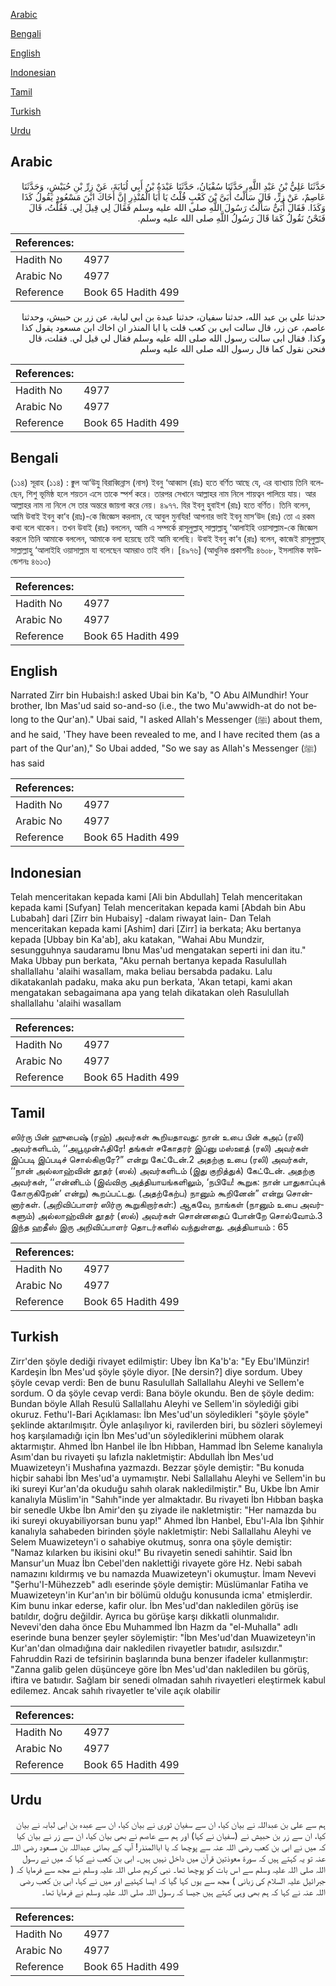 [Arabic](#arabic)

[Bengali](#bengali)

[English](#english)

[Indonesian](#indonesian)

[Tamil](#tamil)

[Turkish](#turkish)

[Urdu](#urdu)

## Arabic


<div dir="rtl" lang="ar" style={{fontSize:'larger',backgroundColor:'#f8f9fa',padding:20}}>
حَدَّثَنَا عَلِيُّ بْنُ عَبْدِ اللَّهِ، حَدَّثَنَا سُفْيَانُ، حَدَّثَنَا عَبْدَةُ بْنُ أَبِي لُبَابَةَ، عَنْ زِرِّ بْنِ حُبَيْشٍ، وَحَدَّثَنَا عَاصِمٌ، عَنْ زِرٍّ، قَالَ سَأَلْتُ أُبَىَّ بْنَ كَعْبٍ قُلْتُ يَا أَبَا الْمُنْذِرِ إِنَّ أَخَاكَ ابْنَ مَسْعُودٍ يَقُولُ كَذَا وَكَذَا‏.‏ فَقَالَ أُبَىٌّ سَأَلْتُ رَسُولَ اللَّهِ صلى الله عليه وسلم فَقَالَ لِي قِيلَ لِي‏.‏ فَقُلْتُ، قَالَ فَنَحْنُ نَقُولُ كَمَا قَالَ رَسُولُ اللَّهِ صلى الله عليه وسلم‏.‏
</div>
<div style={{backgroundColor:'#f8f9fa',padding:20, marginBottom: 10}}><table> <thead> <tr> <th>References:</th> <th></th> </tr> </thead> <tbody><tr><td>Hadith No</td><td>4977</td></tr><tr><td>Arabic No</td><td>4977</td></tr><tr><td>Reference</td><td>Book 65 Hadith 499</td></tr></tbody></table></div>


<div dir="rtl" lang="ar" style={{fontSize:'larger',backgroundColor:'#f8f9fa',padding:20}}>
حدثنا علي بن عبد الله، حدثنا سفيان، حدثنا عبدة بن ابي لبابة، عن زر بن حبيش، وحدثنا عاصم، عن زر، قال سالت ابى بن كعب قلت يا ابا المنذر ان اخاك ابن مسعود يقول كذا وكذا. فقال ابى سالت رسول الله صلى الله عليه وسلم فقال لي قيل لي. فقلت، قال فنحن نقول كما قال رسول الله صلى الله عليه وسلم
</div>
<div style={{backgroundColor:'#f8f9fa',padding:20, marginBottom: 10}}><table> <thead> <tr> <th>References:</th> <th></th> </tr> </thead> <tbody><tr><td>Hadith No</td><td>4977</td></tr><tr><td>Arabic No</td><td>4977</td></tr><tr><td>Reference</td><td>Book 65 Hadith 499</td></tr></tbody></table></div>

## Bengali


<div dir="ltr" lang="bn" style={{fontSize:'larger',backgroundColor:'#f8f9fa',padding:20}}>
(১১৪) সূরাহ (১১৪) : ক্বুল আ‘উযু বিরাব্বিন্নাস (নাস) ইবনু ‘আব্বাস (রাঃ) হতে বর্ণিত আছে যে, এর ব্যাখ্যায় তিনি বলেছেন, শিশু ভূমিষ্ঠ হলে শয়তন এসে তাকে স্পর্শ করে। তারপর সেখানে আল্লাহর নাম নিলে শায়ত্বন পালিয়ে যায়। আর আল্লাহর নাম না নিলে সে তার অন্তরে জায়গা করে নেয়। ৪৯৭৭. যির ইবনু হুবাইশ (রাঃ) হতে বর্ণিত। তিনি বলেন, আমি উবাই ইবনু কা‘ব (রাঃ)-কে জিজ্ঞেস করলাম, হে আবুল মুনযির! আপনার ভাই ইবনু মাস‘উদ (রাঃ) তো এ রকম কথা বলে থাকেন। তখন উবাই (রাঃ) বললেন, আমি এ সম্পর্কে রাসূলুল্লাহ্ সাল্লাল্লাহু ‘আলাইহি ওয়াসাল্লাম-কে জিজ্ঞেস করলে তিনি আমাকে বললেন, আমাকে বলা হয়েছে তাই আমি বলেছি। উবাই ইবনু কা‘ব (রাঃ) বলেন, কাজেই রাসূলুল্লাহ্ সাল্লাল্লাহু ‘আলাইহি ওয়াসাল্লাম যা বলেছেন আমরাও তাই বলি। [৪৯৭৬] (আধুনিক প্রকাশনীঃ ৪৬০৮, ইসলামিক ফাউন্ডেশনঃ ৪৬১৩)
</div>
<div style={{backgroundColor:'#f8f9fa',padding:20, marginBottom: 10}}><table> <thead> <tr> <th>References:</th> <th></th> </tr> </thead> <tbody><tr><td>Hadith No</td><td>4977</td></tr><tr><td>Arabic No</td><td>4977</td></tr><tr><td>Reference</td><td>Book 65 Hadith 499</td></tr></tbody></table></div>

## English


<div dir="ltr" lang="en" style={{fontSize:'larger',backgroundColor:'#f8f9fa',padding:20}}>
Narrated Zirr bin Hubaish:I asked Ubai bin Ka'b, "O Abu AlMundhir! Your brother, Ibn Mas'ud said so-and-so (i.e., the two Mu'awwidh-at do not belong to the Qur'an)." Ubai said, "I asked Allah's Messenger (ﷺ) about them, and he said, 'They have been revealed to me, and I have recited them (as a part of the Qur'an)," So Ubai added, "So we say as Allah's Messenger (ﷺ) has said
</div>
<div style={{backgroundColor:'#f8f9fa',padding:20, marginBottom: 10}}><table> <thead> <tr> <th>References:</th> <th></th> </tr> </thead> <tbody><tr><td>Hadith No</td><td>4977</td></tr><tr><td>Arabic No</td><td>4977</td></tr><tr><td>Reference</td><td>Book 65 Hadith 499</td></tr></tbody></table></div>

## Indonesian


<div dir="ltr" lang="id" style={{fontSize:'larger',backgroundColor:'#f8f9fa',padding:20}}>
Telah menceritakan kepada kami [Ali bin Abdullah] Telah menceritakan kepada kami [Sufyan] Telah menceritakan kepada kami [Abdah bin Abu Lubabah] dari [Zirr bin Hubaisy] -dalam riwayat lain- Dan Telah menceritakan kepada kami [Ashim] dari [Zirr] ia berkata; Aku bertanya kepada [Ubbay bin Ka'ab], aku katakan, "Wahai Abu Mundzir, sesungguhnya saudaramu Ibnu Mas'ud mengatakan seperti ini dan itu." Maka Ubbay pun berkata, "Aku pernah bertanya kepada Rasulullah shallallahu 'alaihi wasallam, maka beliau bersabda padaku. Lalu dikatakanlah padaku, maka aku pun berkata, 'Akan tetapi, kami akan mengatakan sebagaimana apa yang telah dikatakan oleh Rasulullah shallallahu 'alaihi wasallam
</div>
<div style={{backgroundColor:'#f8f9fa',padding:20, marginBottom: 10}}><table> <thead> <tr> <th>References:</th> <th></th> </tr> </thead> <tbody><tr><td>Hadith No</td><td>4977</td></tr><tr><td>Arabic No</td><td>4977</td></tr><tr><td>Reference</td><td>Book 65 Hadith 499</td></tr></tbody></table></div>

## Tamil


<div dir="ltr" lang="ta" style={{fontSize:'larger',backgroundColor:'#f8f9fa',padding:20}}>
ஸிர்ரு பின் ஹுபைஷ் (ரஹ்) அவர்கள் கூறியதாவது: நான் உபை பின் கஅப் (ரலி) அவர்களிடம், ‘‘அபூமுன்ஃதிரே! தங்கள் சகோதரர் இப்னு மஸ்ஊத் (ரலி) அவர்கள் இப்படி இப்படிச் சொல்கிறாரே?” என்று கேட்டேன்.2 அதற்கு உபை (ரலி) அவர்கள், ‘‘நான் அல்லாஹ்வின் தூதர் (ஸல்) அவர்களிடம் (இது குறித்துக்) கேட்டேன். அதற்கு அவர்கள், ‘‘என்னிடம் (இவ்விரு அத்தியாயங்களிலும், ‘நபியே! கூறுக: நான் பாதுகாப்புக் கோருகிறேன்’ என்று) கூறப்பட்டது. (அதற்கேற்ப) நானும் கூறினேன்” என்று சொன்னார்கள். (அறிவிப்பாளர் ஸிர்ரு கூறுகிறார்கள்:) ஆகவே, நாங்கள் (நானும் உபை அவர்களும்) அல்லாஹ்வின் தூதர் (ஸல்) அவர்கள் சொன்னதைப் போன்றே சொல்வோம்.3 இந்த ஹதீஸ் இரு அறிவிப்பாளர் தொடர்களில் வந்துள்ளது. அத்தியாயம் : 65
</div>
<div style={{backgroundColor:'#f8f9fa',padding:20, marginBottom: 10}}><table> <thead> <tr> <th>References:</th> <th></th> </tr> </thead> <tbody><tr><td>Hadith No</td><td>4977</td></tr><tr><td>Arabic No</td><td>4977</td></tr><tr><td>Reference</td><td>Book 65 Hadith 499</td></tr></tbody></table></div>

## Turkish


<div dir="ltr" lang="tr" style={{fontSize:'larger',backgroundColor:'#f8f9fa',padding:20}}>
Zirr'den şöyle dediği rivayet edilmiştir: Ubey İbn Ka'b'a: "Ey Ebu'lMünzir! Kardeşin İbn Mes'ud şöyle şöyle diyor. [Ne dersin?] diye sordum. Ubey şöyle cevap verdi: Ben de bunu Rasulullah Sallallahu Aleyhi ve Sellem'e sordum. O da şöyle cevap verdi: Bana böyle okundu. Ben de şöyle dedim: Bundan böyle Allah Resulü Sallallahu Aleyhi ve Sellem'in söylediği gibi okuruz. Fethu'l-Bari Açıklaması: İbn Mes'ud'un söyledikleri "şöyle şöyle" şeklinde aktarılmışıtr. Öyle anlaşılıyor ki, ravilerden biri, bu sözleri söylemeyi hoş karşılamadığı için İbn Mes'ud'un söylediklerini mübhem olarak aktarmıştır. Ahmed İbn Hanbel ile İbn Hıbban, Hammad İbn Seleme kanalıyla Asım'dan bu rivayeti şu lafızIa nakletmiştir: Abdullah İbn Mes'ud Muawizeteyn'i Mushafına yazmazdı. Bezzar şöyle demiştir: "Bu konuda hiçbir sahabi İbn Mes'ud'a uymamıştır. Nebi Sallallahu Aleyhi ve Sellem'in bu iki sureyi Kur'an'da okuduğu sahıh olarak nakledilmiştir." Bu, Ukbe İbn Amir kanalıyla Müslim'in "Sahıh"inde yer almaktadır. Bu rivayeti İbn Hıbban başka bir senedle Ukbe İbn Amir'den şu ziyade ile nakletmiştir: "Her namazda bu iki sureyi okuyabiliyorsan bunu yap!" Ahmed İbn Hanbel, Ebu'l-Ala İbn Şıhhir kanalıyla sahabeden birinden şöyle nakletmiştir: Nebi Sallallahu Aleyhi ve Selem Muawizeteyn'i o sahabiye okutmuş, sonra ona şöyle demiştir: "Namaz kılarken bu ikisini oku!" Bu rivayetin senedi sahihtir. Said İbn Mansur'un Muaz İbn Cebel'den naklettiği rivayete göre Hz. Nebi sabah namazını kıldırmış ve bu namazda Muawizeteyn'i okumuştur. İmam Nevevi "Şerhu'I-Mühezzeb" adlı eserinde şöyle demiştir: Müslümanlar Fatiha ve Muawizeteyn'in Kur'an'ın bir bölümü olduğu konusunda icma' etmişlerdir. Kim bunu inkar ederse, kafir olur. İbn Mes'ud'dan nakledilen görüş ise batıldır, doğru değildir. Ayrıca bu görüşe karşı dikkatli olunmalıdır. Nevevi'den daha önce Ebu Muhammed İbn Hazm da "el-Muhalla" adlı eserinde buna benzer şeyler söylemiştir: "İbn Mes'ud'dan Muawizeteyn'in Kur'an'dan olmadığına dair nakledilen rivayetler batııdır, asılsızdır." Fahruddin Razi de tefsirinin başlarında buna benzer ifadeler kullanmıştır: "Zanna galib gelen düşünceye göre İbn Mes'ud'dan nakledilen bu görüş, iftira ve batııdır. Sağlam bir senedi olmadan sahıh rivayetleri eleştirmek kabul edilemez. Ancak sahıh rivayetler te'viIe açık olabilir
</div>
<div style={{backgroundColor:'#f8f9fa',padding:20, marginBottom: 10}}><table> <thead> <tr> <th>References:</th> <th></th> </tr> </thead> <tbody><tr><td>Hadith No</td><td>4977</td></tr><tr><td>Arabic No</td><td>4977</td></tr><tr><td>Reference</td><td>Book 65 Hadith 499</td></tr></tbody></table></div>

## Urdu


<div dir="rtl" lang="ur" style={{fontSize:'larger',backgroundColor:'#f8f9fa',padding:20}}>
ہم سے علی بن عبداللہ نے بیان کیا، ان سے سفیان ثوری نے بیان کیا، ان سے عبدہ بن ابی لبابہ نے بیان کیا، ان سے زر بن حبیش نے (سفیان نے کہا) اور ہم سے عاصم نے بھی بیان کیا، ان سے زر نے بیان کیا کہ میں نے ابی بن کعب رضی اللہ عنہ سے پوچھا کہ یا اباالمنذر! آپ کے بھائی عبداللہ بن مسعود رضی اللہ عنہ تو یہ کہتے ہیں کہ سورۃ معوذتین قرآن میں داخل نہیں ہیں۔ ابی بن کعب نے کہا کہ میں نے رسول اللہ صلی اللہ علیہ وسلم سے اس بات کو پوچھا تھا۔ نبی کریم صلی اللہ علیہ وسلم نے مجھ سے فرمایا کہ ( جبرائیل علیہ السلام کی زبانی ) مجھ سے یوں کہا گیا کہ ایسا کہئیے اور میں نے کہا، ابی بن کعب رضی اللہ عنہ نے کہا کہ ہم بھی وہی کہتے ہیں جیسا کہ رسول اللہ صلی اللہ علیہ وسلم نے فرمایا تھا۔
</div>
<div style={{backgroundColor:'#f8f9fa',padding:20, marginBottom: 10}}><table> <thead> <tr> <th>References:</th> <th></th> </tr> </thead> <tbody><tr><td>Hadith No</td><td>4977</td></tr><tr><td>Arabic No</td><td>4977</td></tr><tr><td>Reference</td><td>Book 65 Hadith 499</td></tr></tbody></table></div>